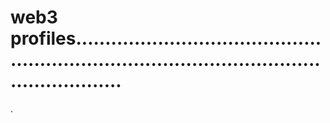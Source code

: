 # web3 profiles..................................................................................................................
.
